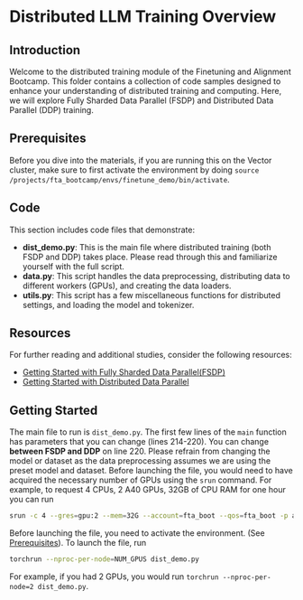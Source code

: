# Distributed LLM Training Overview

## Introduction
Welcome to the distributed training module of the Finetuning and Alignment Bootcamp. This folder contains a collection of code samples designed to enhance your understanding of distributed training and computing. Here, we will explore Fully Sharded Data Parallel (FSDP) and Distributed Data Parallel (DDP) training.

## Prerequisites
Before you dive into the materials, if you are running this on the Vector cluster, make sure to first activate the environment by doing `source /projects/fta_bootcamp/envs/finetune_demo/bin/activate`.

## Code
This section includes code files that demonstrate:
- **dist_demo.py**: This is the main file where distributed training (both FSDP and DDP) takes place. Please read through this and familiarize yourself with the full script.
- **data.py**: This script handles the data preprocessing, distributing data to different workers (GPUs), and creating the data loaders.
- **utils.py**: This script has a few miscellaneous functions for distributed settings, and loading the model and tokenizer.

## Resources
For further reading and additional studies, consider the following resources:
- [Getting Started with Fully Sharded Data Parallel(FSDP)](https://pytorch.org/tutorials/intermediate/FSDP_tutorial.html)
- [Getting Started with Distributed Data Parallel](https://pytorch.org/tutorials/intermediate/ddp_tutorial.html)

## Getting Started
The main file to run is `dist_demo.py`. The first few lines of the `main` function has parameters that you can change (lines 214-220). You can change **between FSDP and DDP** on line 220. Please refrain from changing the model or dataset as the data preprocessing assumes we are using the preset model and dataset. Before launching the file, you would need to have acquired the necessary number of GPUs using the `srun` command. For example, to request 4 CPUs, 2 A40 GPUs, 32GB of CPU RAM for one hour you can run
```bash
srun -c 4 --gres=gpu:2 --mem=32G --account=fta_boot --qos=fta_boot -p a40 --time=1:00:00 --pty bash
```

Before launching the file, you need to activate the environment. (See [Prerequisites](#prerequisites)). To launch the file, run
```bash
torchrun --nproc-per-node=NUM_GPUS dist_demo.py
```
For example, if you had 2 GPUs, you would run `torchrun --nproc-per-node=2 dist_demo.py`.